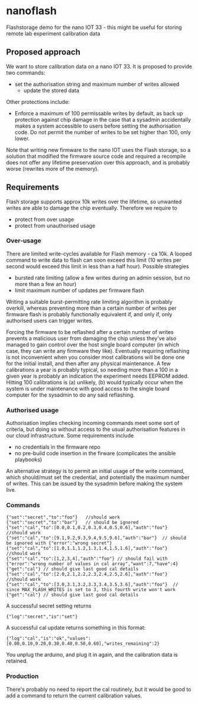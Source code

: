 # nanoflash
Flashstorage demo for the nano IOT 33 - this might be useful for storing remote lab experiment calibration data 

## Proposed approach

We want to store calibration data on a nano IOT 33. It is proposed to provide two commands:

- set the authorisation string and maximum number of writes allowed 
  - update the stored data

Other protections include:

- Enforce a maximum of 100 permissable writes by default, as back up protection against chip damage in the case that a sysadmin accidentally makes a system accessible to users before setting the authorisation code. Do not permit the number of writes to be set higher than 100, only lower.


Note that writing new firmware to the nano IOT uses the Flash storage, so a solution that modified the firmware source code and required a recompile does not offer any lifetime preservation over this approach, and is probably worse (rewrites more of the memory).

## Requirements

Flash storage supports approx 10k writes over the lifetime, so unwanted writes are able to damage the chip eventually. Therefore we require to 

- protect from over usage 
- protect from unauthorised usage

### Over-usage

There are limited write-cycles available for Flash memory - ca 10k. A looped command to write data to flash can soon exceed this limit (10 writes per second would exceed this limit in less than a half hour). Possible strategies

- bursted rate limiting (allow a few writes during an admin session, but no more than a few an hour)
- limit maximum number of updates per firmware flash 

Writing a suitable burst-permitting rate limiting algorithm is probably overkill, whereas preventing more than a certain number of writes per firmware flash is probably functionally equivalent if, and only if, only authorised users can trigger writes.

Forcing the firmware to be reflashed after a certain number of writes prevents a malicious user  from damaging the chip unless they've also managed to gain control over the host single board computer (in which case, they can write any firmware they like). Eventually requiring reflashing is not inconvenient when you consider most calibrations will be done one for the initial install, and then after any physical maintenance. A few calibrations a year is probably typical, so needing more than a 100 in a given year is probably an indication the experiment needs EEPROM added. Hitting 100 calibrations is (a) unlikely, (b) would typically occur when the system is under maintenance with good access to the single board computer for the sysadmin to do any said reflashing.


### Authorised usage

Authorisation implies checking incoming commands meet some sort of criteria, but doing so without access to the usual authorisation features in our cloud infrastructure. Some requirements include

- no credentials in the firmware repo
- no pre-build code insertion in the firware (complicates the ansible playbooks)

An alternative strategy is to permit an initial usage of the write command, which should/must set the credential, and potentially the maximum number of writes. This can be issued by the sysadmin before making the system live.


### Commands

```
{"set":"secret","to":"foo"}   //should work
{"set":"secret","to":"bar"}   // should be ignored
{"set":"cal","to":[0.0,0.1,0.2,0.3,0.4,0.5,0.6],"auth":"foo"}  //should work
{"set":"cal","to":[9.1,9.2,9.3,9.4,9.5,9.6],"auth":"bar"}  // should be ignored with {"error":"wrong secret"}
{"set":"cal","to":[1.0,1.1,1.2,1.3,1.4,1.5,1.6],"auth":"foo"}  //should work
{"set":"cal","to":[1,2,3,4],"auth":"foo"} // should fail with {"error":"wrong number of values in cal array","want":7,"have":4}
{"get":"cal"} // should give last good cal details
{"set":"cal","to":[2.0,2.1,2.2,2.3,2.4,2.5,2.6],"auth":"foo"}  //should work
{"set":"cal","to":[3.0,3.1,3.2,3.3,3.4,3.5,3.6],"auth":"foo"}  // since MAX_FLASH_WRITES is set to 3, this fourth write won't work
{"get":"cal"} // should give last good cal details
```

A successful secret setting returns
```
{"log":"secret","is":"set"}
```

A successful cal update returns something in this format: 
```
{"log":"cal","is":"ok","values":[0.00,0.10,0.20,0.30,0.40,0.50,0.60],"writes_remaining":2}
```


You unplug the arduino, and plug it in again, and the calibration data is retained.


### Production

There's probably no need to report the cal routinely, but it would be good to add a command to return the current calibration values.

